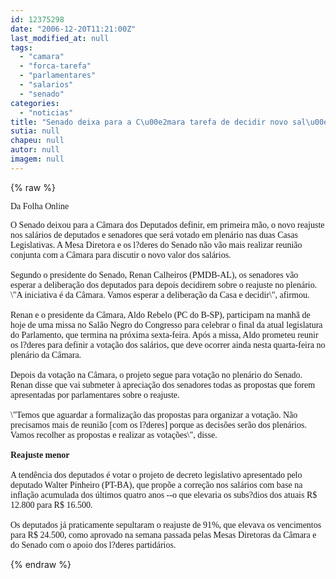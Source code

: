 ```yaml
---
id: 12375298
date: "2006-12-20T11:21:00Z"
last_modified_at: null
tags:
  - "camara"
  - "forca-tarefa"
  - "parlamentares"
  - "salarios"
  - "senado"
categories:
  - "noticias"
title: "Senado deixa para a C\u00e2mara tarefa de decidir novo sal\u00e1rio dos parlamentares"
sutia: null
chapeu: null
autor: null
imagem: null
---
```

{% raw %}
<p><P><FONT face=Verdana>Da Folha Online</FONT></P></p>
<p><P><FONT face=Verdana>O Senado deixou para a Câmara dos Deputados definir, em primeira mão, o novo reajuste nos salários de deputados e senadores que será votado em plenário nas duas Casas Legislativas. A Mesa Diretora e os l?deres do Senado não vão mais realizar reunião conjunta com a Câmara para discutir o novo valor dos salários.<BR><BR>Segundo o presidente do Senado, Renan Calheiros (PMDB-AL), os senadores vão esperar a deliberação dos deputados para depois decidirem sobre o reajuste no plenário. \"A iniciativa é da Câmara. Vamos esperar a deliberação da Casa e decidir\", afirmou.<BR><BR>Renan e o presidente da Câmara, Aldo Rebelo (PC do B-SP), participam na manhã de hoje de uma missa no Salão Negro do Congresso para celebrar o final da atual legislatura do Parlamento, que termina na próxima sexta-feira. Após a missa, Aldo prometeu reunir os l?deres para definir a votação dos salários, que deve ocorrer ainda nesta quarta-feira no plenário da Câmara.<BR><BR>Depois da votação na Câmara, o projeto segue para votação no plenário do Senado. Renan disse que vai submeter à apreciação dos senadores todas as propostas que forem apresentadas por parlamentares sobre o reajuste.<BR><BR>\"Temos que aguardar a formalização das propostas para organizar a votação. Não precisamos mais de reunião [com os l?deres] porque as decisões serão dos plenários. Vamos recolher as propostas e realizar as votações\", disse.<BR><BR><B>Reajuste menor</B><BR><BR>A tendência dos deputados é votar o projeto de decreto legislativo apresentado pelo deputado Walter Pinheiro (PT-BA), que propõe a correção nos salários com base na inflação acumulada dos últimos quatro anos --o que elevaria os subs?dios dos atuais R$ 12.800 para R$ 16.500.<BR><BR>Os deputados já praticamente sepultaram o reajuste de 91%, que elevava os vencimentos para R$ 24.500, como aprovado na semana passada pelas Mesas Diretoras da Câmara e do Senado com o apoio dos l?deres partidários.</FONT></P> </p>
{% endraw %}